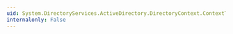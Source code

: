 ```yaml
---
uid: System.DirectoryServices.ActiveDirectory.DirectoryContext.ContextType
internalonly: False
---
```


